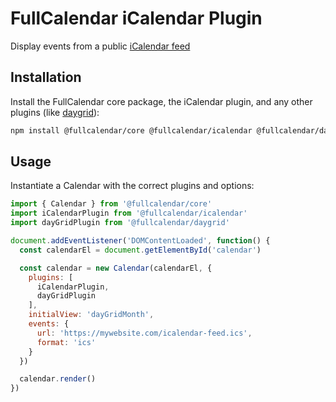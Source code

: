 
# FullCalendar iCalendar Plugin

Display events from a public [iCalendar feed](https://icalendar.org/)

## Installation

Install the FullCalendar core package, the iCalendar plugin, and any other plugins (like [daygrid](https://fullcalendar.io/docs/month-view)):

```sh
npm install @fullcalendar/core @fullcalendar/icalendar @fullcalendar/daygrid
```

## Usage

Instantiate a Calendar with the correct plugins and options:

```js
import { Calendar } from '@fullcalendar/core'
import iCalendarPlugin from '@fullcalendar/icalendar'
import dayGridPlugin from '@fullcalendar/daygrid'

document.addEventListener('DOMContentLoaded', function() {
  const calendarEl = document.getElementById('calendar')

  const calendar = new Calendar(calendarEl, {
    plugins: [
      iCalendarPlugin,
      dayGridPlugin
    ],
    initialView: 'dayGridMonth',
    events: {
      url: 'https://mywebsite.com/icalendar-feed.ics',
      format: 'ics'
    }
  })

  calendar.render()
})
```

